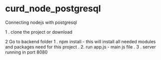 # curd_node_postgresql
Connecting nodejs with postgresql


1 . clone the project or download 

2  Go to backend folder 
      1 .  npm install  - this will install all needed modules and packages need for this project .
      2. run app.js - main js file . 
      3 . server running in port 8080 
    

